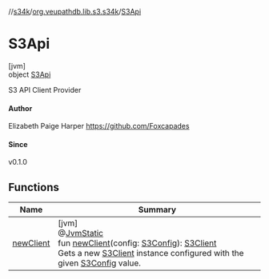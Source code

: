 //[s34k](../../../index.md)/[org.veupathdb.lib.s3.s34k](../index.md)/[S3Api](index.md)

# S3Api

[jvm]\
object [S3Api](index.md)

S3 API Client Provider

#### Author

Elizabeth Paige Harper https://github.com/Foxcapades

#### Since

v0.1.0

## Functions

| Name | Summary |
|---|---|
| [newClient](new-client.md) | [jvm]<br>@[JvmStatic](https://kotlinlang.org/api/latest/jvm/stdlib/kotlin.jvm/-jvm-static/index.html)<br>fun [newClient](new-client.md)(config: [S3Config](../-s3-config/index.md)): [S3Client](../-s3-client/index.md)<br>Gets a new [S3Client](../-s3-client/index.md) instance configured with the given [S3Config](../-s3-config/index.md) value. |
